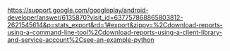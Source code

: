 https://support.google.com/googleplay/android-developer/answer/6135870?visit_id=637757868865803812-2621545614&p=stats_export&rd=1#export&zippy=%2Cdownload-reports-using-a-command-line-tool%2Cdownload-reports-using-a-client-library-and-service-account%2Csee-an-example-python
